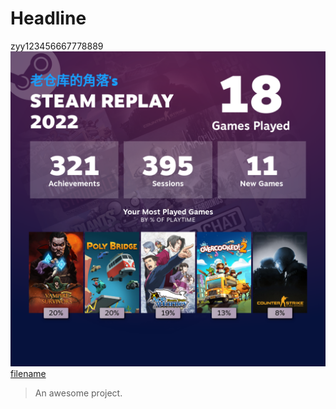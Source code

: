 # Headline
zyy123456667778889
![img](3f16589f-1f8e-4b2c-9d07-e83f417b3df6.png)
[filename](ad.mp4 ':include')
> An awesome project.
